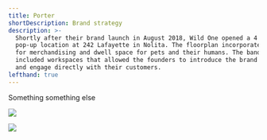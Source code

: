 ```yaml
---
title: Porter
shortDescription: Brand strategy
description: >-
  Shortly after their brand launch in August 2018, Wild One opened a 4 month
  pop-up location at 242 Lafayette in Nolita. The floorplan incorporated areas
  for merchandising and dwell space for pets and their humans. The banquette
  included workspaces that allowed the founders to introduce the brand story,
  and engage directly with their customers.
lefthand: true
---
```

Something something else

![](/assets/brett-jordan-1329359-unsplash.jpg)

![](/assets/cody-black-nm89mzvar5i-unsplash.jpg)

